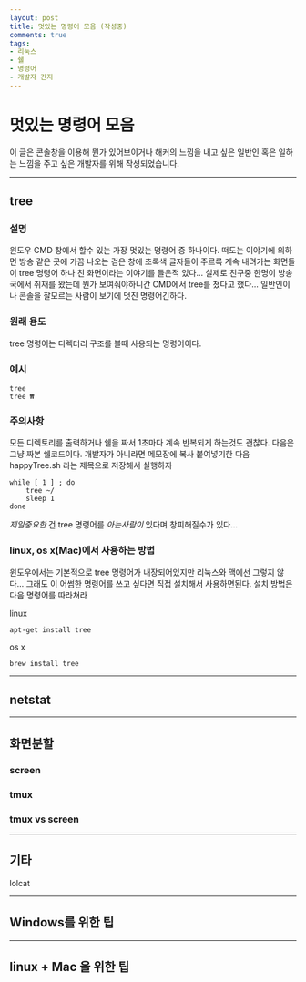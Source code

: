 ```yaml
---
layout: post
title: 멋있는 명령어 모음 (작성중)
comments: true
tags:
- 리눅스
- 쉘
- 명령어
- 개발자 간지
---
```


# 멋있는 명령어 모음

이 글은 콘솔창을 이용해 뭔가 있어보이거나 해커의 느낌을 내고 싶은 일반인 혹은 일하는 느낌을 주고 싶은 개발자를 위해 작성되었습니다.

- - -

## tree

### 설명

윈도우 CMD 창에서 할수 있는 가장 멋있는 명령어 중 하나이다. 떠도는 이야기에 의하면 방송 같은 곳에 가끔 나오는 검은 창에 초록색 글자들이 주르륵 계속 내려가는 화면들이 tree 명령어 하나 친 화면이라는 이야기를 들은적 있다...
실제로 친구중 한명이 방송국에서 취재를 왔는데 뭔가 보여줘야하니간 CMD에서 tree를 쳤다고 했다... 일반인이나 콘솔을 잘모르는 사람이 보기에 멋진 명령어긴하다.

### 원래 용도

tree 명령어는 디렉터리 구조를 볼때 사용되는 명령어이다.

### 예시

    tree 
    tree ₩

### 주의사항
모든 디렉토리를 출력하거나 쉘을 짜서 1초마다 계속 반복되게 하는것도 괜찮다. 다음은 그냥 짜본 쉘코드이다.
개발자가 아니라면 메모장에 복사 붙여넣기한 다음 happyTree.sh 라는 제목으로 저장해서 실행하자

    while [ 1 ] ; do
    	tree ~/
    	sleep 1
    done


*제일중요한* 건 tree 명령어를 *아는사람이* 있다며 창피해질수가 있다...

### linux, os x(Mac)에서 사용하는 방법

윈도우에서는 기본적으로 tree 명령어가 내장되어있지만 리눅스와 맥에선 그렇지 않다... 그래도 이 어썸한 명령어를 쓰고 싶다면 직접 설치해서 사용하면된다.
설치 방법은 다음 명령어를 따라쳐라

linux
    
    apt-get install tree

os x

    brew install tree

- - -

## netstat


- - -
## 화면분할

### screen

### tmux

### tmux vs screen

- - -
## 기타

lolcat

- - -
## Windows를 위한 팁

- - -
## linux + Mac 을 위한 팁